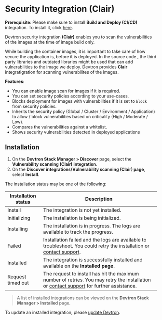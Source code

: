 # Security Integration (Clair)

**Prerequisite**: Please make sure to install **Build and Deploy (CI/CD)** integration. To install it, click [here](https://docs.devtron.ai/usage/integrations/build-and-deploy-ci-cd).

Devtron security integration **(Clair)** enables you to scan the vulnerabilities of the images at the time of image build only.

While building the container images, it is important to take care of how secure the application is, before it is deployed. In the source code , the third party libraries and outdated libraries might be  used that can add vulnerabilities to the image we deploy. Devtron provides **Clair** integratigration for scanning vulnerabilites of the images.

**Features:**

* You can enable image scan for images if it is required.
* You can set security policies according to your use-cases.
* Blocks deployment for images with vulnerabilities if it is set to `block` from security policies.
* Inherits the security policy (Global / Cluster / Environment / Application) to allow / block vulnerabilities based on criticality (High / Moderate / Low).
* Compares the vulnerabilities against a whitelist.
* Shows security vulnerabilities detected in deployed applications


## Installation

1. On the **Devtron Stack Manager > Discover** page, select the **Vulnerability scanning (Clair) integration**.
2. On the **Discover integrations/Vulnerability scanning (Clair) page**, select **Install**.
 
The installation status may be one of the following:
 
| Installation status | Description |
| --- | --- |
| Install | The integration is not yet installed. |
| Initializing | The installation is being initialized. |
| Installing | The installation is in progress. The logs are available to track the progress. |
| Failed | Installation failed and the logs are available to troubleshoot. You could retry the installation or [contact support](https://discord.devtron.ai/). |
| Installed | The integration is successfully installed and available on the **Installed page**. |
| Request timed out | The request to install has hit the maximum number of retries. You may retry the installation or [contact support](https://discord.devtron.ai/) for further assistance. |
 
> A list of installed integrations can be viewed on the **Devtron Stack Manager > Installed** page.
 
To update an installed integration, please [update Devtron](../setup/upgrade/upgrade-devtron-ui.md).